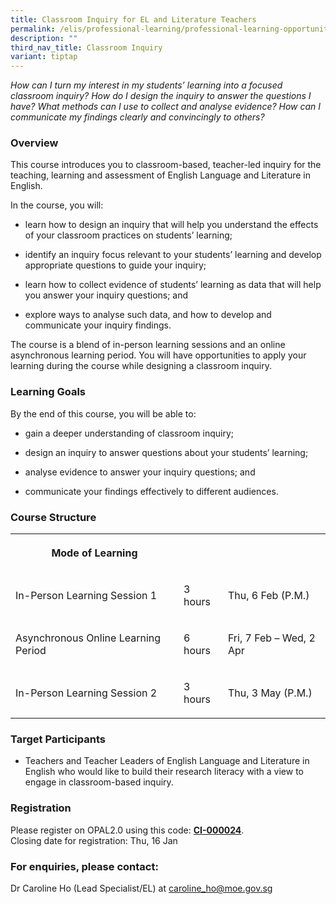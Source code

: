 ```yaml
---
title: Classroom Inquiry for EL and Literature Teachers
permalink: /elis/professional-learning/professional-learning-opportunities/classroom-inquiry-for-el-literature/
description: ""
third_nav_title: Classroom Inquiry
variant: tiptap
---
```

<p><em>How can I turn my interest in my students’ learning into a focused classroom inquiry? How do I design the inquiry to answer the questions I have? What methods can I use to collect and analyse evidence? How can I communicate my findings clearly and convincingly to others?</em>
</p>
<h3>Overview</h3>
<p>This course introduces you to classroom-based, teacher-led inquiry for
the teaching, learning and assessment of English Language and Literature
in English.</p>
<p>In the course, you will:</p>
<ul data-tight="true" class="tight">
<li>
<p>learn how to design an inquiry that will help you understand the effects
of your classroom practices on students’ learning;</p>
</li>
<li>
<p>identify an inquiry focus relevant to your students’ learning and develop
appropriate questions to guide your inquiry;</p>
</li>
<li>
<p>learn how to collect evidence of students’ learning as data that will
help you answer your inquiry questions; and</p>
</li>
<li>
<p>explore ways to analyse such data, and how to develop and communicate
your inquiry findings.</p>
</li>
</ul>
<p>The course is a blend of in-person learning sessions and an online asynchronous
learning period. You will have opportunities to apply your learning during
the course while designing a classroom inquiry.</p>
<h3>Learning Goals</h3>
<p>By the end of this course, you will be able to:</p>
<ul data-tight="true" class="tight">
<li>
<p>gain a deeper understanding of classroom inquiry;</p>
</li>
<li>
<p>design an inquiry to answer questions about your students’ learning;</p>
</li>
<li>
<p>analyse evidence to answer your inquiry questions; and</p>
</li>
<li>
<p>communicate your findings effectively to different audiences.</p>
</li>
</ul>
<h3>Course Structure</h3>
<table style="minWidth: 75px">
<colgroup>
<col>
<col>
<col>
</colgroup>
<tbody>
<tr>
<th rowspan="1" colspan="1">
<p>Mode of Learning</p>
</th>
<th rowspan="1" colspan="1">
<p></p>
</th>
<th rowspan="1" colspan="1">
<p></p>
</th>
</tr>
<tr>
<td rowspan="1" colspan="1">
<p>In-Person Learning Session 1</p>
</td>
<td rowspan="1" colspan="1">
<p>3 hours</p>
</td>
<td rowspan="1" colspan="1">
<p>Thu, 6 Feb (P.M.)</p>
</td>
</tr>
<tr>
<td rowspan="1" colspan="1">
<p>Asynchronous Online Learning Period</p>
</td>
<td rowspan="1" colspan="1">
<p>6 hours</p>
</td>
<td rowspan="1" colspan="1">
<p>Fri, 7 Feb – Wed, 2 Apr</p>
</td>
</tr>
<tr>
<td rowspan="1" colspan="1">
<p>In-Person Learning Session 2</p>
</td>
<td rowspan="1" colspan="1">
<p>3 hours</p>
</td>
<td rowspan="1" colspan="1">
<p>Thu, 3 May (P.M.)</p>
</td>
</tr>
</tbody>
</table>
<h3>Target Participants</h3>
<ul data-tight="true" class="tight">
<li>
<p>Teachers and Teacher Leaders of English Language and Literature in English&nbsp;who
would like to build their research literacy with a view to engage in classroom-based
inquiry.</p>
</li>
</ul>
<h3>Registration</h3>
<p>Please register on&nbsp;OPAL2.0&nbsp;using this code:&nbsp;<strong><a href="https://www.opal2.moe.edu.sg/app/learner/detail/course/8fc87560-84bd-42c4-b9c3-f8d1c6769821" rel="noopener noreferrer nofollow" target="_blank">CI-000024</a></strong>.
<br>Closing date for registration: Thu, 16 Jan</p>
<h3>For enquiries, please contact:</h3>
<p>Dr Caroline Ho (Lead Specialist/EL) at <a href="mailto:caroline_ho@moe.gov.sg" rel="noopener noreferrer nofollow" target="_blank">caroline_ho@moe.gov.sg</a>
</p>